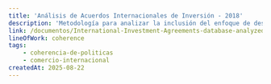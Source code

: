 ```yaml
---
title: 'Análisis de Acuerdos Internacionales de Inversión - 2018'
description: 'Metodología para analizar la inclusión del enfoque de desarrollo sostenible en los Acuerdos Internacionales de Inversión (IIAs)'
link: /documentos/International-Investment-Agreements-database-analyzed-for-CGDs-Commitment-to-Development-Index-2018-version.xlsx
lineOfWork: coherence
tags:
    - coherencia-de-politicas
    - comercio-internacional
createdAt: 2025-08-22
---
```

